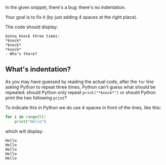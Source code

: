 In the given snippet, there's a bug: there's no indentation.

Your goal is to fix it (by just adding 4 spaces at the right place).

The code should display:

```text
Gonna knock three times:
*knock*
*knock*
*knock*
- Who's there?
```


## What's indentation?

As you may have guessed by reading the actual code, after the `for`
line asking Python to repeat three times, Python can't guess what
should be repeated: should Python only repeat `print("*knock*")` or
should Python print the two following `print`?

To indicate this in Python we do use 4 spaces in front of the lines, like this:


```python
for i in range(5):
    print("Hello")
```

which will display:

```text
Hello
Hello
Hello
Hello
Hello
```
